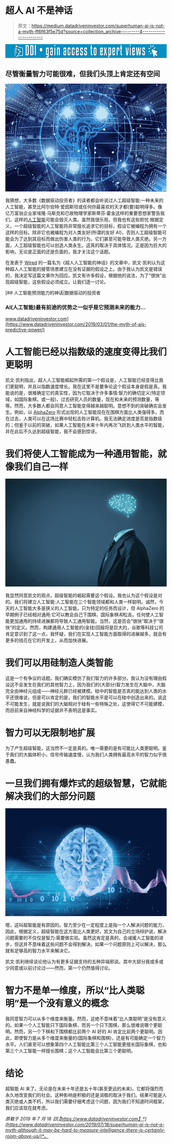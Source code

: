 # 超人 AI 不是神话

> 原文：<https://medium.datadriveninvestor.com/superhuman-ai-is-not-a-myth-ff6f63f5e75d?source=collection_archive---------4----------------------->

[![](img/fd6f235bcab3a232d78561fe6b115b03.png)](http://www.track.datadriveninvestor.com/1B9E)

## 尽管衡量智力可能很难，但我们头顶上肯定还有空间

![](img/42fb2b558cb610191a35a0a0cb0a44b6.png)

我猜想，大多数《数据驱动投资者》的读者都会听说过人工超级智能:一种未来的人工智能，甚至比阿尔伯特·爱因斯坦或任何你最喜欢的天才都(要)聪明得多。像亿万富翁企业家埃隆·马斯克和已故物理学家斯蒂芬·霍金这样的重要思想家警告我们，这样的[人工智能](https://www.datadriveninvestor.com/glossary/artificial-intelligence/)可能会毁灭人类。虽然我很乐观，但我也有这些担忧:根据定义，一个超级智能的人工智能将非常擅长追求它的目标，假设它被编程为拥有一个这样的目标。除非它也被编程为对人类友好(所谓的友好 AI)，否则人工超级智能可能会为了达到其目标而做出伤害人类的行为。它们甚至可能导致人类灭绝。另一方面，人工超级智能也可以创造人类永生。这真的取决于具体情况。正是因为巨大的影响，无论是正面的还是负面的，我才关注这个话题。

在发表于 [Wired](https://www.wired.com/2017/04/the-myth-of-a-superhuman-ai) 的一篇名为《超人人工智能的神话》的文章中，凯文·凯利认为这种超人人工智能的接管场景建立在没有证据的假设之上。由于我认为凯文是错误的，我决定写这篇文章作为回应。凯文有许多假设，根据他的说法，为了“很快”出现超级智能，这些假设必须成立。让我们逐一讨论。

[](https://www.datadriveninvestor.com/2019/03/01/the-myth-of-ais-predictive-power/) [## 人工智能预测能力的神话|数据驱动的投资者

### AI(人工智能)最有前途的优势之一似乎是它预测未来的能力…

www.datadriveninvestor.com](https://www.datadriveninvestor.com/2019/03/01/the-myth-of-ais-predictive-power/) 

# 人工智能已经以指数级的速度变得比我们更聪明

凯文·凯利指出，超人人工智能崛起所需的第一个假设是，人工智能已经变得比我们更聪明，并且以指数速度增长。我在这里不是要争论这个假设本身是假是真。我能说的是，很难确定它的真实性，因为它取决于许多事情:智力的确切定义(特定领域，如国际象棋，或一般)，过去研究人员的数量，现在和未来的预测数量，等等。然而，大多数人都会同意人工智能变得越来越聪明。意想不到的突破确实会发生。例如，以 [AlphaZero](https://deepmind.com/blog/alphazero-shedding-new-light-grand-games-chess-shogi-and-go/) 形式出现的人工智能现在在围棋方面比人类强得多，而在过去，人类可以在这场比赛中轻松击败计算机。我无法确定进度是否是指数级的；但鉴于以前的突破，如果人工智能在未来十年内再次飞跃到人类水平的智能，并在此后不久达到超级智能，我不会感到惊讶。

# 我们将使人工智能成为一种通用智能，就像我们自己一样

![](img/6777f305d5a57cae5df8ddc00258d712.png)

我显然同意凯文的观点，超级智能的崛起需要这个假设。我也认为这个假设是对的。我们将建立人工智能:人工智能在三个智能领域都和人类一样聪明。诚然，今天的人工智能大多是狭义的人工智能，只为特定的任务而设计，但 AlphaZero 的早期例子已经相对通用:它可以教会自己下围棋、国际象棋*和*松吉。任何使人工智能更加通用的持续进展都将导致人工通用智能。当然，这是否会“很快”取决于“很快”的定义。然而，构建通用人工智能的(金钱)回报将是巨大的，谷歌等科技公司肯定意识到了这一点。我怀疑，我们在实现人工智能方面取得的进展越多，就会有更多的钱花在它的开发上，从而加快进展。

# 我们可以用硅制造人类智能

这是一个有争议的话题。我们确实模仿了我们智力的许多部分。我认为没有理由假设这不会发生在我们的其他智力上，因为我们的(大部分)智力发生在大脑中，大脑完全由神经元组成——神经元群已经被建模。硅中的智能是否真的能达到人类的水平还很难说，但是可以肯定的是，我们的智能水平是可以在硅中创造出来的。说这不可能发生，就是说我们的大脑相对于硅有一些特殊之处，这使得它不可能建模，而目前来自神经科学的证据并不表明这是事实。

# 智力可以无限制地扩展

为了产生超级智能，这当然不一定是真的。唯一需要的是有可能比人类更聪明。鉴于我们的大脑体积小，信号传输速度慢，认为我们人类拥有最高水平的智力似乎很愚蠢。

# 一旦我们拥有爆炸式的超级智慧，它就能解决我们的大部分问题

![](img/5c6c88c5f486da8957f89ec7aba33b63.png)

嗯，这叫超智能是有原因的。智力至少在一定程度上是指一个人解决问题的能力，因此，根据定义，超级智能在这方面比人类更好。凯文为自己的立场辩护说，解决问题需要的不仅仅是智力:需要做实验。虽然这肯定是真的，会减缓人工智能的进步，但这并不意味着这些问题不会得到解决。如果一个问题原则上可以解决，那么就有足够高的智力水平来解决它。

凯文·凯利继续谈论他认为有更多证据支持的五种异端邪说。其中大部分我或多或少同意或以前讨论过——然而，第一个仍然值得讨论。

# 智力不是单一维度，所以“比人类聪明”是一个没有意义的概念

我同意智力可以从多个维度来衡量。然而，这绝不意味着“比人类聪明”是没有意义的。如果一个人工智能只下国际象棋，而另一个只下围棋，那么很难说哪个更聪明。然而，另一个下棋和下围棋都比前两个 AI 好的 AI 肯定比前两个更聪明。因此，即使智力是从多个维度来衡量的(国际象棋和围棋)，还是有可能确定一个智力水平。人们甚至可以想象第四个人工智能比第三个人工智能更擅长国际象棋，也和第三个人工智能一样擅长围棋；这个人工智能会比第三个更聪明。

# 结论

超智能 AI 来了。无论是在未来十年还是五十年(甚至更远的未来)，它都将强烈而永久地改变我们的社会。这种影响是积极的还是消极的取决于我们。结果可能是人类灭绝或人类不朽，所以我们需要仔细考虑这个问题，因为我们不知道时间框架，我们应该现在就考虑。

*原载于 2019 年 7 月 18 日*[*【https://www.datadriveninvestor.com】*](https://www.datadriveninvestor.com/2019/07/18/superhuman-ai-is-not-a-myth-although-it-may-be-hard-to-measure-intelligence-there-is-certainly-room-above-us/)*。*